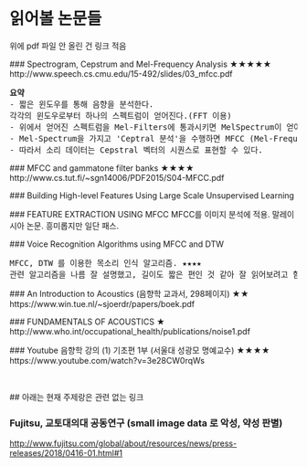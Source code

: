 ﻿# 읽어볼 논문들
위에 pdf 파일 안 올린 건 링크 적음

<p>
### Spectrogram, Cepstrum and Mel-Frequency Analysis ★★★★★
http://www.speech.cs.cmu.edu/15-492/slides/03_mfcc.pdf
<pre>
<b>요약</b>
- 짧은 윈도우를 통해 음향을 분석한다. 
각각의 윈도우로부터 하나의 스펙트럼이 얻어진다.(FFT 이용)
- 위에서 얻어진 스펙트럼을 Mel-Filters에 통과시키면 MelSpectrum이 얻어진다.
- Mel-Spectrum을 가지고 'Ceptral 분석'을 수행하면 MFCC (Mel-Frequency Cepstral Coefficients)가 얻어진다.
- 따라서 소리 데이터는 Cepstral 벡터의 시퀀스로 표현할 수 있다.
</pre>
</p>

<p>
### MFCC and gammatone filter banks ★★★★
http://www.cs.tut.fi/~sgn14006/PDF2015/S04-MFCC.pdf
</p>

<p>
### Building High-level Features Using Large Scale Unsupervised Learning
</p>

<p>
### FEATURE EXTRACTION USING MFCC
MFCC를 이미지 분석에 적용. 말레이시아 논문. 흥미롭지만 일단 패스.
</p>

<p>
### Voice Recognition Algorithms using MFCC and DTW
<pre>
MFCC, DTW 를 이용한 목소리 인식 알고리즘. ★★★★
관련 알고리즘을 나름 잘 설명했고, 길이도 짧은 편인 것 같아 잘 읽어보려고 함.
</pre>
</p>

<p>
### An Introduction to Acoustics (음향학 교과서, 298페이지) ★★
https://www.win.tue.nl/~sjoerdr/papers/boek.pdf
</p>

<p>
### FUNDAMENTALS OF ACOUSTICS ★
http://www.who.int/occupational_health/publications/noise1.pdf
</p>

<p>
### Youtube 음향학 강의 (1) 기초편 1부 (서울대 성광모 명예교수) ★★★★
https://www.youtube.com/watch?v=3e28CW0rqWs
</p>

<br>
<p>
## 아래는 현재 주제랑은 관련 없는 링크

### Fujitsu, 교토대의대 공동연구 (small image data 로 악성, 약성 판별)
http://www.fujitsu.com/global/about/resources/news/press-releases/2018/0416-01.html#1
</p>